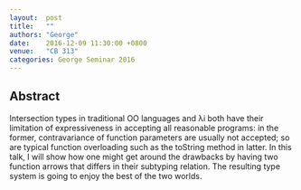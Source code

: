 ```yaml
--- 
layout:  post 
title:   ""
authors: "George"
date:    2016-12-09 11:30:00 +0800
venue:   "CB 313"
categories: George Seminar 2016
--- 
```

## Abstract

Intersection types in traditional OO languages and λi both have their
limitation
of expressiveness in accepting all reasonable programs: in the former,
contravariance of function parameters are usually not accepted; so are
typical
function overloading such as the toString method in latter. In this talk, I
will
show how one might get around the drawbacks by having two function arrows
that
differs in their subtyping relation. The resulting type system is going to
enjoy
the best of the two worlds.


